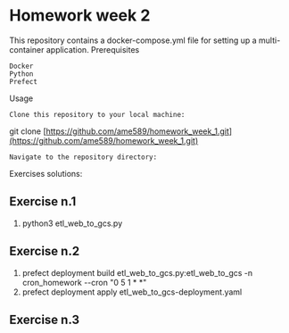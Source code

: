 # Homework week 2


This repository contains a docker-compose.yml file for setting up a multi-container application.
Prerequisites

    Docker
    Python
    Prefect

Usage

    Clone this repository to your local machine:

git clone [https://github.com/ame589/homework_week_1.git](https://github.com/ame589/homework_week_1.git)

    Navigate to the repository directory:

Exercises solutions:

## Exercise n.1

1. python3 etl_web_to_gcs.py

## Exercise n.2

1. prefect deployment build etl_web_to_gcs.py:etl_web_to_gcs -n cron_homework --cron "0 5 1 * *"
2. prefect deployment apply etl_web_to_gcs-deployment.yaml

## Exercise n.3

